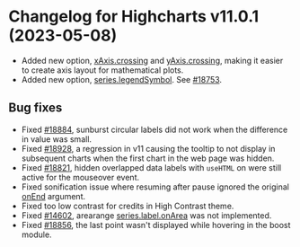 # Changelog for Highcharts v11.0.1 (2023-05-08)

- Added new option, [xAxis.crossing](https://api.highcharts.com/highcharts/xAxis.crossing) and [yAxis.crossing](https://api.highcharts.com/highcharts/yAxis.crossing), making it easier to create axis layout for mathematical plots.
- Added new option, [series.legendSymbol](https://api.highcharts.com/highcharts/plotOptions.series.legendSymbol). See [#18753](https://github.com/highcharts/highcharts/issues/18753).

## Bug fixes
- Fixed [#18884](https://github.com/highcharts/highcharts/issues/18884), sunburst circular labels did not work when the difference in value was small.
- Fixed [#18928](https://github.com/highcharts/highcharts/issues/18928), a regression in v11 causing the tooltip to not display in subsequent charts when the first chart in the web page was hidden.
- Fixed [#18821](https://github.com/highcharts/highcharts/issues/18821), hidden overlapped data labels with `useHTML` on were still active for the mouseover event.
- Fixed sonification issue where resuming after pause ignored the original [onEnd](https://api.highcharts.com/highcharts/sonification.events.onEnd) argument.
- Fixed too low contrast for credits in High Contrast theme.
- Fixed [#14602](https://github.com/highcharts/highcharts/issues/14602), arearange [series.label.onArea](https://api.highcharts.com/highcharts/plotOptions.series.label.onArea) was not implemented.
- Fixed [#18856](https://github.com/highcharts/highcharts/issues/18856), the last point wasn't displayed while hovering in the boost module.
